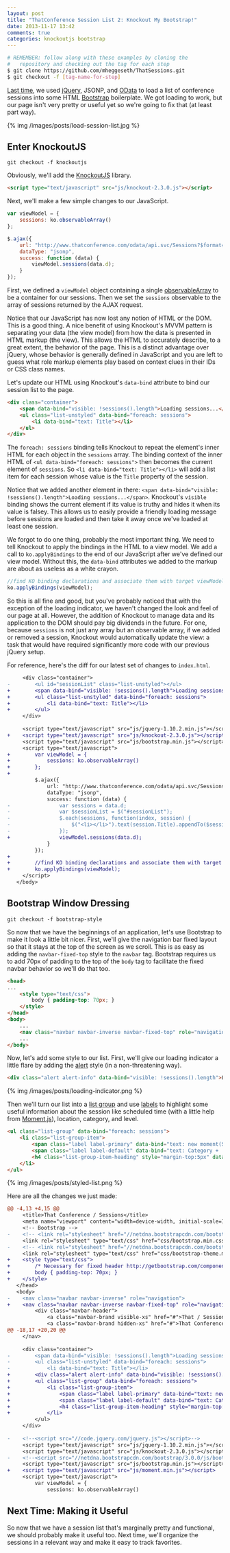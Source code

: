 ```yaml
---
layout: post
title: "ThatConference Session List 2: Knockout My Bootstrap!"
date: 2013-11-17 13:42
comments: true
categories: knockoutjs bootstrap
---
```


``` bash
# REMEMBER: follow along with these examples by cloning the
#   repository and checking out the tag for each step
$ git clone https://github.com/mheggeseth/ThatSessions.git
$ git checkout -f [tag-name-for-step]
```

[Last time](/blog/2013/10/13/conference-sessions-1/), we used [jQuery](http://jquery.com/), JSONP, and [OData](http://www.odata.org/) to load a list of conference sessions into some HTML [Bootstrap](http://getbootstrap.com/getting-started/) boilerplate. We got loading to work, but our page isn't very pretty or useful yet so we're going to fix that (at least part way).

{% img /images/posts/load-session-list.jpg %}

## Enter KnockoutJS

    git checkout -f knockoutjs

Obviously, we'll add the [KnockoutJS](http://knockoutjs.com) library.

``` html
<script type="text/javascript" src="js/knockout-2.3.0.js"></script>
```

Next, we'll make a few simple changes to our JavaScript.

``` javascript
var viewModel = {
    sessions: ko.observableArray()
};

$.ajax({
    url: "http://www.thatconference.com/odata/api.svc/Sessions?$format=json&$callback=?",
    dataType: "jsonp",
    success: function (data) {
        viewModel.sessions(data.d);
    }
});
```

 First, we defined a `viewModel` object containing a single [observableArray](http://knockoutjs.com/documentation/observableArrays.html) to be a container for our sessions. Then we set the `sessions` observable to the array of sessions returned by the AJAX request.

Notice that our JavaScript has now lost any notion of HTML or the DOM. This is a good thing. A nice benefit of using Knockout's MVVM pattern is separating your data (the view model) from how the data is presented in HTML markup (the view). This allows the HTML to accurately describe, to a great extent, the behavior of the page. This is a distinct advantage over jQuery, whose behavior is generally defined in JavaScript and you are left to guess what role markup elements play based on context clues in their IDs or CSS class names. 

Let's update our HTML using Knockout's `data-bind` attribute to bind our session list to the page.

``` html
<div class="container">
    <span data-bind="visible: !sessions().length">Loading sessions...</span>
    <ul class="list-unstyled" data-bind="foreach: sessions">
        <li data-bind="text: Title"></li>
    </ul>
</div>
```

The `foreach: sessions` binding tells Knockout to repeat the element's inner HTML for each object in the `sessions` array. The binding context of the inner HTML of `<ul data-bind="foreach: sessions">` then becomes the current element of `sessions`. So `<li data-bind="text: Title"></li>` will add a list item for each session whose value is the `Title` property of the session.

Notice that we added another element in there: `<span data-bind="visible: !sessions().length">Loading sessions...</span>`. Knockout's `visible` binding shows the current element if its value is truthy and hides it when its value is falsey. This allows us to easily provide a friendly loading message before sessions are loaded and then take it away once we've loaded at least one session.

We forgot to do one thing, probably the most important thing. We need to tell Knockout to apply the bindings in the HTML to a view model. We add a call to `ko.applyBindings` to the end of our JavaScript after we've defined our view model. Without this, the `data-bind` attributes we added to the markup are about as useless as a white crayon.

``` javascript
//find KO binding declarations and associate them with target viewModel members
ko.applyBindings(viewModel);
```

So this is all fine and good, but you've probably noticed that with the exception of the loading indicator, we haven't changed the look and feel of our page at all. However, the addition of Knockout to manage data and its application to the DOM should pay big dividends in the future. For one, because `sessions` is not just any array but an observable array, if we added or removed a session, Knockout would automatically update the view: a task that would have required significantly more code with our previous jQuery setup.

For reference, here's the diff for our latest set of changes to `index.html`.

``` diff
     <div class="container">
-        <ul id="sessionList" class="list-unstyled"></ul>
+        <span data-bind="visible: !sessions().length">Loading sessions...</span>
+        <ul class="list-unstyled" data-bind="foreach: sessions">
+            <li data-bind="text: Title"></li>
+        </ul>
     </div>
 
     <script type="text/javascript" src="js/jquery-1.10.2.min.js"></script>
+    <script type="text/javascript" src="js/knockout-2.3.0.js"></script>
     <script type="text/javascript" src="js/bootstrap.min.js"></script>
     <script type="text/javascript">
+        var viewModel = {
+            sessions: ko.observableArray()
+        };
+
         $.ajax({
             url: "http://www.thatconference.com/odata/api.svc/Sessions?$format=json&$callback=?",
             dataType: "jsonp",
             success: function (data) {
-                var sessions = data.d;
-                var $sessionList = $("#sessionList");
-                $.each(sessions, function(index, session) {
-                    $("<li></li>").text(session.Title).appendTo($sessionList);
-                });
+                viewModel.sessions(data.d);
             }
         });
+
+        //find KO binding declarations and associate them with target viewModel members
+        ko.applyBindings(viewModel);
     </script>
   </body>
```

## Bootstrap Window Dressing

    git checkout -f bootstrap-style

So now that we have the beginnings of an application, let's use Bootstrap to make it look a little bit nicer. First, we'll give the navigation bar fixed layout so that it stays at the top of the screen as we scroll. This is as easy as adding the `navbar-fixed-top` style to the `navbar` tag. Bootstrap requires us to add 70px of padding to the top of the `body` tag to facilitate the fixed navbar behavior so we'll do that too.

```html
<head>
...
    <style type="text/css">
        body { padding-top: 70px; }
    </style>
</head>
<body>
    ...
    <nav class="navbar navbar-inverse navbar-fixed-top" role="navigation">...</nav>
    ...
</body>
```

Now, let's add some style to our list. First, we'll give our loading indicator a little flare by adding the [alert](http://getbootstrap.com/components/#alerts) style (in a non-threatening way).

``` html
<div class="alert alert-info" data-bind="visible: !sessions().length">Loading sessions...</div>
```

{% img /images/posts/loading-indicator.png %}

Then we'll turn our list into a [list group](http://getbootstrap.com/components/#list-group) and use [labels](http://getbootstrap.com/components/#labels) to highlight some useful information about the session like scheduled time (with a little help from [Moment.js](http://momentjs.com)), location, category, and level.

``` html
<ul class="list-group" data-bind="foreach: sessions">
    <li class="list-group-item">
        <span class="label label-primary" data-bind="text: new moment(ScheduledDateTime).format('ddd M/D/YY h:mm a') + ' | ' + ScheduledRoom"></span>
        <span class="label label-default" data-bind="text: Category + ' | ' + Level"></span>
        <h4 class="list-group-item-heading" style="margin-top:5px" data-bind="text: Title"></h4>
    </li>
</ul>
```

{% img /images/posts/styled-list.png %}

Here are all the changes we just made:

``` diff
@@ -4,13 +4,15 @@
     <title>That Conference / Sessions</title>
     <meta name="viewport" content="width=device-width, initial-scale=1.0">
     <!-- Bootstrap -->
-    <!-- <link rel="stylesheet" href="//netdna.bootstrapcdn.com/bootstrap/3.0.0/css/bootstrap.min.css"> -->
     <link rel="stylesheet" type="text/css" href="css/bootstrap.min.css">
-    <!-- <link rel="stylesheet" href="//netdna.bootstrapcdn.com/bootstrap/3.0.0/css/bootstrap-theme.min.css"> -->
     <link rel="stylesheet" type="text/css" href="css/bootstrap-theme.min.css">
+    <style type="text/css">
+        /* Necessary for fixed header http://getbootstrap.com/components/#navbar-fixed-top */
+        body { padding-top: 70px; }
+    </style>
   </head>
   <body>
-    <nav class="navbar navbar-inverse" role="navigation">
+    <nav class="navbar navbar-inverse navbar-fixed-top" role="navigation">
         <div class="navbar-header">
             <a class="navbar-brand visible-xs" href="#">That / Sessions</a>
             <a class="navbar-brand hidden-xs" href="#">That Conference / Sessions</a>
@@ -18,17 +20,20 @@
     </nav>
 
     <div class="container">
-        <span data-bind="visible: !sessions().length">Loading sessions...</span>
-        <ul class="list-unstyled" data-bind="foreach: sessions">
-            <li data-bind="text: Title"></li>
+        <div class="alert alert-info" data-bind="visible: !sessions().length">Loading sessions...</div>
+        <ul class="list-group" data-bind="foreach: sessions">
+            <li class="list-group-item">
+                <span class="label label-primary" data-bind="text: new moment(ScheduledDateTime).format('ddd M/D/YY h:mm a') + ' | ' + ScheduledRoom"></span>
+                <span class="label label-default" data-bind="text: Category + ' | ' + Level"></span>
+                <h4 class="list-group-item-heading" style="margin-top:5px" data-bind="text: Title"></h4>
+            </li>
         </ul>
     </div>
 
-    <!--<script src="//code.jquery.com/jquery.js"></script>-->
     <script type="text/javascript" src="js/jquery-1.10.2.min.js"></script>
     <script type="text/javascript" src="js/knockout-2.3.0.js"></script>
-    <!--<script src="//netdna.bootstrapcdn.com/bootstrap/3.0.0/js/bootstrap.min.js"></script>-->
     <script type="text/javascript" src="js/bootstrap.min.js"></script>
+    <script type="text/javascript" src="js/moment.min.js"></script>
     <script type="text/javascript">
         var viewModel = {
             sessions: ko.observableArray()
```

## Next Time: Making it Useful

So now that we have a session list that's marginally pretty and functional, we should probably make it useful too. Next time, we'll organize the sessions in a relevant way and make it easy to track favorites.

